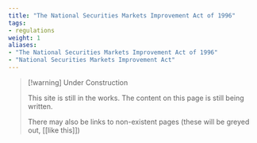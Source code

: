 ```yaml
---
title: "The National Securities Markets Improvement Act of 1996"
tags:
- regulations
weight: 1
aliases:
- "The National Securities Markets Improvement Act of 1996"
- "National Securities Markets Improvement Act"
---
```


> [!warning] Under Construction
> 
> This site is still in the works. The content on this page is still being written. 
> 
> There may also be links to non-existent pages (these will be greyed out, [[like this]])